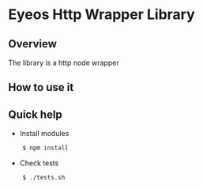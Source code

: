 Eyeos Http Wrapper Library
==========================

## Overview

The library is a http node wrapper

## How to use it

## Quick help

* Install modules

```bash
	$ npm install
```

* Check tests

```bash
    $ ./tests.sh
```
